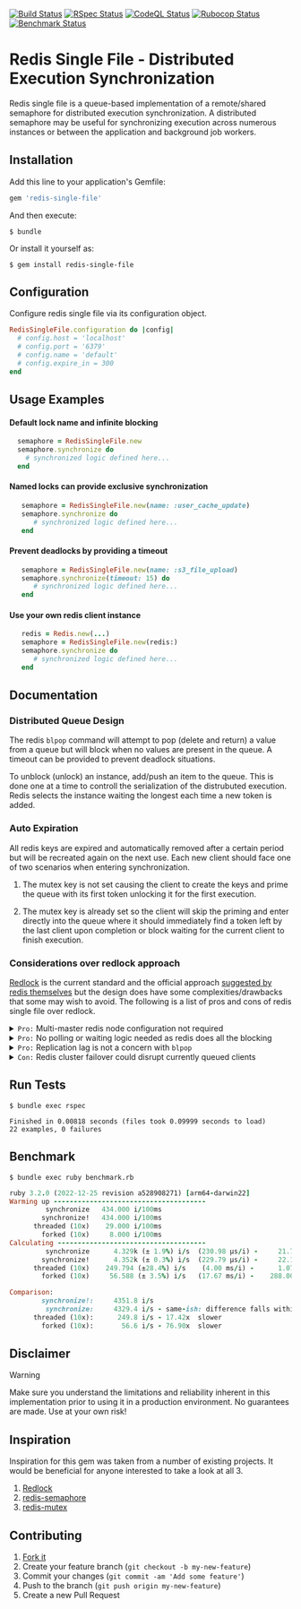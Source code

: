 [![Build Status](https://github.com/lifeBCE/redis-single-file/actions/workflows/build.yml/badge.svg)](https://github.com/lifeBCE/redis-single-file/actions/workflows/build.yml)
[![RSpec Status](https://github.com/lifeBCE/redis-single-file/actions/workflows/rspec.yml/badge.svg)](https://github.com/lifeBCE/redis-single-file/actions/workflows/rspec.yml)
[![CodeQL Status](https://github.com/lifeBCE/redis-single-file/actions/workflows/codeql.yml/badge.svg)](https://github.com/lifeBCE/redis-single-file/actions/workflows/codeql.yml)
[![Rubocop Status](https://github.com/lifeBCE/redis-single-file/actions/workflows/rubocop.yml/badge.svg)](https://github.com/lifeBCE/redis-single-file/actions/workflows/rubocop.yml)
[![Benchmark Status](https://github.com/lifeBCE/redis-single-file/actions/workflows/benchmark.yml/badge.svg)](https://github.com/lifeBCE/redis-single-file/actions/workflows/benchmark.yml)

# Redis Single File - Distributed Execution Synchronization

Redis single file is a queue-based implementation of a remote/shared semaphore
for distributed execution synchronization. A distributed semaphore may be useful
for synchronizing execution across numerous instances or between the application
and background job workers.

## Installation

Add this line to your application's Gemfile:

```ruby
gem 'redis-single-file'
```

And then execute:

    $ bundle

Or install it yourself as:

    $ gem install redis-single-file

## Configuration

Configure redis single file via its configuration object.

```ruby
RedisSingleFile.configuration do |config|
  # config.host = 'localhost'
  # config.port = '6379'
  # config.name = 'default'
  # config.expire_in = 300
end
```

## Usage Examples

#### Default lock name and infinite blocking
```ruby
  semaphore = RedisSingleFile.new
  semaphore.synchronize do
    # synchronized logic defined here...
  end
```

#### Named locks can provide exclusive synchronization
```ruby
   semaphore = RedisSingleFile.new(name: :user_cache_update)
   semaphore.synchronize do
      # synchronized logic defined here...
   end
```

#### Prevent deadlocks by providing a timeout
```ruby
   semaphore = RedisSingleFile.new(name: :s3_file_upload)
   semaphore.synchronize(timeout: 15) do
      # synchronized logic defined here...
   end
```

#### Use your own redis client instance
```ruby
   redis = Redis.new(...)
   semaphore = RedisSingleFile.new(redis:)
   semaphore.synchronize do
      # synchronized logic defined here...
   end
```

## Documentation

### Distributed Queue Design

The redis `blpop` command will attempt to pop (delete and return) a value from
a queue but will block when no values are present in the queue. A timeout can
be provided to prevent deadlock situations.

To unblock (unlock) an instance, add/push an item to the queue. This is done
one at a time to controll the serialization of the distrubuted execution. Redis
selects the instance waiting the longest each time a new token is added.

### Auto Expiration

All redis keys are expired and automatically removed after a certain period
but will be recreated again on the next use. Each new client should face one
of two scenarios when entering synchronization.

1. The mutex key is not set causing the client to create the keys and prime
   the queue with its first token unlocking it for the first execution.

2. The mutex key is already set so the client will skip the priming and enter
   directly into the queue where it should immediately find a token left by
   the last client upon completion or block waiting for the current client to
   finish execution.

### Considerations over redlock approach

[Redlock](https://github.com/leandromoreira/redlock-rb) is the current standard and the official approach [suggested by redis themselves](https://redis.io/docs/latest/develop/use/patterns/distributed-locks/) but the design does have some complexities/drawbacks that some may wish to avoid. The following is a list of pros and cons of redis single file over redlock.

<details>
<summary><code>Pro:</code> Multi-master redis node configuration not required</summary>
<br />
<blockquote>
The redlock design requires a multi-master redis node setup where each node is completely independent of the others (no replication). This would be uncommon in most standard application deployment environments so a seperate redis setup would be required just for the distributed lock management.
<br /><br />
Redis single file will work with your existing redis configuration so no need to maintain a seperate redis setup for the application of distributed semaphores.
</blockquote>
</details>

<details>
<summary><code>Pro:</code> No polling or waiting logic needed as redis does all the blocking</summary>
<br />
<blockquote>
The redlock design requires the client to enter into a polling loop checking for the ability to execute its logic repeatedly. This approach is less efficient and requires quite a bit more logic to accomplish also making it more prone to error.
<br /><br />
Redis single file pushes much of this responsibility off to redis itself with the use of the <code>blpop</code> command. Redis will block on that call when no item is present in the queue and will allocate tokens to competing clients waiting their turn on a `first-come, first-served basis`.
</blockquote>
</details>

<details>
<summary><code>Pro:</code> Replication lag is not a concern with <code>blpop</code></summary>
<br />
<blockquote>
The redlock design requires a multi-master setup given it utilizes read operations that could be delegated to a read replica in a standard clustered redis deployement. Redis replication is handled in an async manner so replication lag can hinder distributed synchronization when using read operations against a cluster utlizing replication.
<br /><br />
Redis single file is not susceptible to this limitation given that <code>blpop</code> is a write operation meaning it will always be handled by the master node eliminating concerns over replication lag.
</blockquote>
</details>

<details>
<summary><code>Con:</code> Redis cluster failover could disrupt currently queued clients</summary>
<br />
<blockquote>
Redis single file does attempt to recognize a connection failure and proceeds in rejoining the queue when detected but there is still a small chance that a cluster failover could cause already queued clients to have issues.
<br /><br />
Redlock is not susceptible to this given the use of the multi-master deployment and absence of read-replicas so cluster failover (and recovery) is not a concern.
</blockquote>
</details>

## Run Tests

    $ bundle exec rspec

```spec
Finished in 0.00818 seconds (files took 0.09999 seconds to load)
22 examples, 0 failures
```

## Benchmark

    $ bundle exec ruby benchmark.rb

```ruby
ruby 3.2.0 (2022-12-25 revision a528908271) [arm64-darwin22]
Warming up --------------------------------------
         synchronize   434.000 i/100ms
        synchronize!   434.000 i/100ms
      threaded (10x)    29.000 i/100ms
        forked (10x)     8.000 i/100ms
Calculating -------------------------------------
         synchronize      4.329k (± 1.9%) i/s  (230.98 μs/i) -     21.700k in   5.014460s
        synchronize!      4.352k (± 0.3%) i/s  (229.79 μs/i) -     22.134k in   5.086272s
      threaded (10x)    249.794 (±28.4%) i/s    (4.00 ms/i) -      1.073k in   5.058461s
        forked (10x)     56.588 (± 3.5%) i/s   (17.67 ms/i) -    288.000 in   5.097885s

Comparison:
        synchronize!:     4351.8 i/s
         synchronize:     4329.4 i/s - same-ish: difference falls within error
      threaded (10x):      249.8 i/s - 17.42x  slower
        forked (10x):       56.6 i/s - 76.90x  slower
```

## Disclaimer

> [!WARNING]
> Make sure you understand the limitations and reliability inherent in this implementation prior to using it in a production environment. No guarantees are made. Use at your own risk!

## Inspiration

Inspiration for this gem was taken from a number of existing projects. It would be beneficial for anyone interested to take a look at all 3.

1. [Redlock](https://github.com/leandromoreira/redlock-rb)
2. [redis-semaphore](https://github.com/dv/redis-semaphore)
3. [redis-mutex](https://github.com/kenn/redis-mutex)

## Contributing

1. [Fork it](https://github.com/lifeBCE/redis-single-file/fork)
2. Create your feature branch (`git checkout -b my-new-feature`)
3. Commit your changes (`git commit -am 'Add some feature'`)
4. Push to the branch (`git push origin my-new-feature`)
5. Create a new Pull Request
